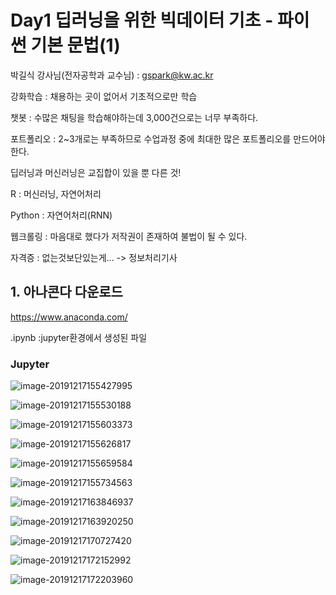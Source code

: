 # Day1 딥러닝을 위한 빅데이터 기초 - 파이썬 기본 문법(1)

박길식 강사님(전자공학과 교수님) : gspark@kw.ac.kr

강화학습 : 채용하는 곳이 없어서 기초적으로만 학습

챗봇 : 수많은 채팅을 학습해야하는데 3,000건으로는 너무 부족하다.

포트폴리오 : 2~3개로는 부족하므로 수업과정 중에 최대한 많은 포트폴리오를 만드어야 한다.

딥러닝과 머신러닝은 교집합이 있을 뿐 다른 것!

R : 머신러닝, 자연어처리

Python : 자연어처리(RNN)

웹크롤링 : 마음대로 했다가 저작권이 존재하여 불법이 될 수 있다.

자격증 : 없는것보단있는게... -> 정보처리기사

## 1. 아나콘다 다운로드

https://www.anaconda.com/

.ipynb :jupyter환경에서 생성된 파일

### Jupyter 

![image-20191217155427995](image/image-20191217155427995.png)

![image-20191217155530188](image/image-20191217155530188.png)

![image-20191217155603373](image/image-20191217155603373.png)

![image-20191217155626817](image/image-20191217155626817.png)

![image-20191217155659584](image/image-20191217155659584.png)

![image-20191217155734563](image/image-20191217155734563.png)

![image-20191217163846937](image/image-20191217163846937.png)

![image-20191217163920250](image/image-20191217163920250.png)

![image-20191217170727420](image/image-20191217170727420.png)

![image-20191217172152992](image/image-20191217172152992.png)

![image-20191217172203960](image/image-20191217172203960.png)


